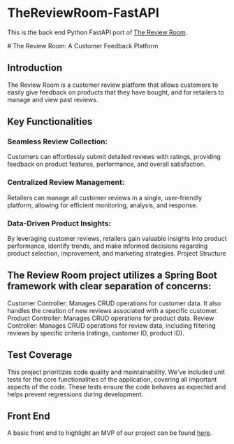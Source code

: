 # TheReviewRoom-FastAPI
This is the back end Python FastAPI port of [The Review Room](https://github.com/nhkhai/TheReviewRoom). 

﻿# The Review Room: A Customer Feedback Platform
## Introduction

The Review Room is a customer review platform that allows customers to easily give feedback on products that they have bought, and for retailers to manage and view past reviews. 

## Key Functionalities

### Seamless Review Collection: 
Customers can effortlessly submit detailed reviews with ratings, providing feedback on product features, performance, and overall satisfaction. 
### Centralized Review Management: 
Retailers can manage all customer reviews in a single, user-friendly platform, allowing for efficient monitoring, analysis, and response. 
### Data-Driven Product Insights: 
By leveraging customer reviews, retailers gain valuable insights into product performance, identify trends, and make informed decisions regarding product selection, improvement, and marketing strategies. 
Project Structure

## The Review Room project utilizes a Spring Boot framework with clear separation of concerns: 

Customer Controller: Manages CRUD operations for customer data. It also handles the creation of new reviews associated with a specific customer. 
Product Controller: Manages CRUD operations for product data. 
Review Controller: Manages CRUD operations for review data, including filtering reviews by specific criteria (ratings, customer ID, product ID). 

## Test Coverage

This project prioritizes code quality and maintainability.  We've included unit tests for the core functionalities of the application, covering all important aspects of the code. These tests ensure the code behaves as expected and helps prevent regressions during development. 

## Front End

A basic front end to highlight an MVP of our project can be found [here](https://github.com/nhkhai/ReviewRoom-frontend). 

